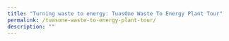 ```yaml
---
title: "Turning waste to energy: TuasOne Waste To Energy Plant Tour"
permalink: /tuasone-waste-to-energy-plant-tour/
description: ""
---
```

